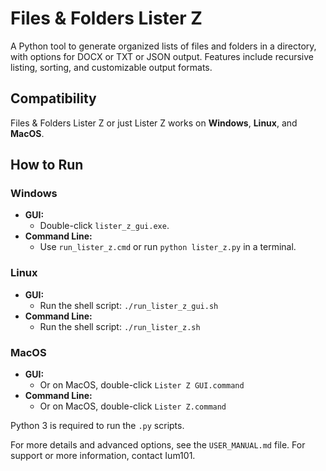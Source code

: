 # Files & Folders Lister Z
A Python tool to generate organized lists of files and folders in a directory, with options for DOCX or TXT or JSON output. Features include recursive listing, sorting, and customizable output formats.

## Compatibility
Files & Folders Lister Z or just Lister Z works on **Windows**, **Linux**, and **MacOS**.

## How to Run

### Windows
- **GUI:** 
    - Double-click `lister_z_gui.exe`.
- **Command Line:** 
    - Use `run_lister_z.cmd` or run `python lister_z.py` in a terminal.

### Linux
- **GUI:** 
	- Run the shell script: `./run_lister_z_gui.sh`
- **Command Line:** 
	- Run the shell script: `./run_lister_z.sh`

### MacOS
- **GUI:**
	- Or on MacOS, double-click `Lister Z GUI.command`
- **Command Line:**
	- Or on MacOS, double-click `Lister Z.command`

Python 3 is required to run the `.py` scripts.

For more details and advanced options, see the `USER_MANUAL.md` file.
For support or more information, contact Ium101.
